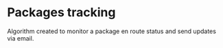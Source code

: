 # Packages tracking

Algorithm created to monitor a package en route status and send updates via email.
